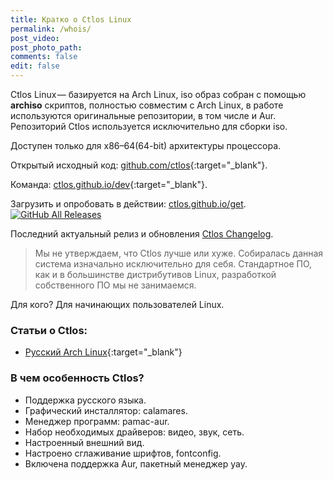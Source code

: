 ```yaml
---
title: Кратко о Ctlos Linux
permalink: /whois/
post_video: 
post_photo_path: 
comments: false
edit: false
---
```

Ctlos Linux — базируется на Arch Linux, iso образ собран с помощью **archiso** скриптов, полностью совместим с Arch Linux, в работе используются оригинальные репозитории, в том числе и Aur. Репозиторий Ctlos используется исключительно для сборки iso.

Доступен только для x86–64(64-bit) архитектуры процессора.

Открытый исходный код: [github.com/ctlos](https://github.com/ctlos){:target="_blank"}.

Команда: [ctlos.github.io/dev](https://ctlos.github.io/dev){:target="_blank"}.

Загрузить и опробовать в действии: [ctlos.github.io/get](https://ctlos.github.io/get).
[![GitHub All Releases](https://img.shields.io/github/downloads/ctlos/ctlosiso/total.svg)](https://ctlos.github.io/get)

Последний актуальный релиз и обновления [Ctlos Changelog](https://ctlos.github.io/wiki/changelog).

> Мы не утверждаем, что Ctlos лучше или хуже. Собиралась данная система изначально исключительно для себя. Стандартное ПО, как и в большинстве дистрибутивов Linux, разработкой собственного ПО мы не занимаемся.

Для кого? Для начинающих пользователей Linux.

### Статьи о Ctlos:

- [Русский Arch Linux](https://telegra.ph/Russkij-Arch-Linux-01-18){:target="_blank"}

### В чем особенность Ctlos?

- Поддержка русского языка.
- Графический инсталлятор: calamares.
- Менеджер программ: pamac-aur.
- Набор необходимых драйверов: видео, звук, сеть.
- Настроенный внешний вид.
- Настроено сглаживание шрифтов, fontconfig.
- Включена поддержка Aur, пакетный менеджер yay.